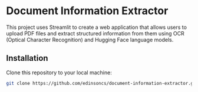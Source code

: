 # Document Information Extractor

This project uses Streamlit to create a web application that allows users to upload PDF files and extract structured information from them using OCR (Optical Character Recognition) and Hugging Face language models.

## Installation

Clone this repository to your local machine:

```bash
git clone https://github.com/edinsoncs/document-information-extractor.git
